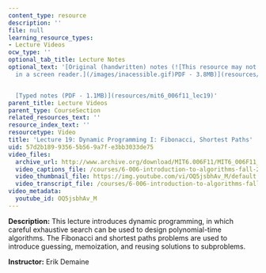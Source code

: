```yaml
---
content_type: resource
description: ''
file: null
learning_resource_types:
- Lecture Videos
ocw_type: ''
optional_tab_title: Lecture Notes
optional_text: '[Original (handwritten) notes (![This resource may not render correctly
  in a screen reader.](/images/inacessible.gif)PDF - 3.8MB)](resources/mit6_006f11_lec19_orig)


  [Typed notes (PDF - 1.1MB)](resources/mit6_006f11_lec19)'
parent_title: Lecture Videos
parent_type: CourseSection
related_resources_text: ''
resource_index_text: ''
resourcetype: Video
title: 'Lecture 19: Dynamic Programming I: Fibonacci, Shortest Paths'
uid: 57d2b189-9356-5b56-9a7f-e3bb3033de75
video_files:
  archive_url: http://www.archive.org/download/MIT6.006F11/MIT6_006F11_lec19_300k.mp4
  video_captions_file: /courses/6-006-introduction-to-algorithms-fall-2011/fb69bbc1ca0754898f935f9fb46596c0_OQ5jsbhAv_M.vtt
  video_thumbnail_file: https://img.youtube.com/vi/OQ5jsbhAv_M/default.jpg
  video_transcript_file: /courses/6-006-introduction-to-algorithms-fall-2011/3eb48db83a86800455567bc7daa7c0f9_OQ5jsbhAv_M.pdf
video_metadata:
  youtube_id: OQ5jsbhAv_M
---
```


**Description:** This lecture introduces dynamic programming, in which careful exhaustive search can be used to design polynomial-time algorithms. The Fibonacci and shortest paths problems are used to introduce guessing, memoization, and reusing solutions to subproblems.

**Instructor:** Erik Demaine
